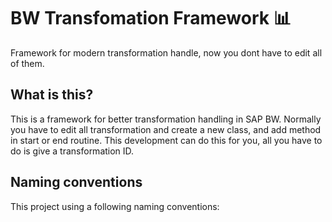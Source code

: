 # BW Transfomation Framework :bar_chart:

Framework for modern transformation handle, now you dont have to edit all of them.

## What is this?

This is a framework for better transformation handling in SAP BW. Normally you have to edit all transformation and create a new class, and add method in start or end routine. This development can do this for you, all you have to do is give a transformation ID.

## Naming conventions

This project using a following naming conventions:


